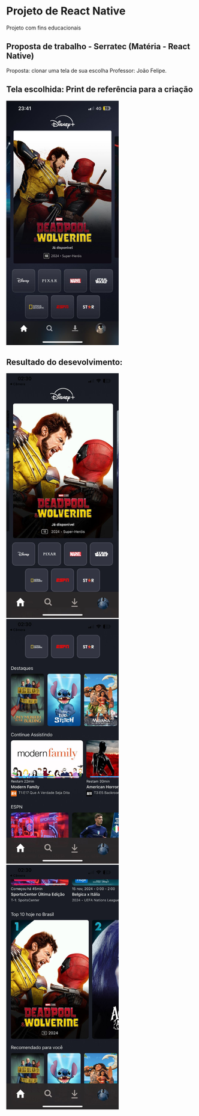 # Projeto de React Native
Projeto com fins educacionais

## Proposta de trabalho - Serratec (Matéria - React Native)
Proposta: clonar uma tela de sua escolha
Professor: João Felipe.

## Tela escolhida: Print de referência para a criação
<img src="https://github.com/LucasBerlim/ReactNative-DisneyPlus/blob/main/assets/print.jpeg" alt="Print da tela do aplicativo" width="300"/>

## Resultado do desevolvimento:
<img src="https://github.com/LucasBerlim/ReactNative-DisneyPlus/blob/main/assets/resultado1.jpeg" alt="projeto finalizado" width="300"/>
<img src="https://github.com/LucasBerlim/ReactNative-DisneyPlus/blob/main/assets/resultado2.jpeg" alt="Print da tela do aplicativo" width="300"/>
<img src="https://github.com/LucasBerlim/ReactNative-DisneyPlus/blob/main/assets/resultado3.jpeg" alt="Print da tela do aplicativo" width="300"/>
